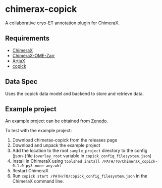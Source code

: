 # chimerax-copick
A collaborative cryo-ET annotation plugin for ChimeraX.

## Requirements

- [ChimeraX](https://www.cgl.ucsf.edu/chimerax/download.html)
- [ChimeraX-OME-Zarr](https://github.com/uermel/chimerax-ome-zarr)
- [ArtiaX](https://github.com/FrangakisLab/ArtiaX)
- [copick](https://github.com/uermel/copick)

## Data Spec

Uses the copick data model and backend to store and retrieve data.

## Example project

An example project can be obtained from [Zenodo](https://doi.org/10.5281/zenodo.11049961).

To test with the example project: 
1. Download chimerax-copick from the releases page
2. Download and unpack the example project
3. Add the location to the root `sample_project` directory to the config (json-)file (`overlay_root` variable in `copick_config_filesystem.json`) 
4. Install in ChimeraX using `toolshed install /PATH/TO/ChimeraX_copick-0.1.0-py3-none-any.whl`
5. Restart ChimeraX
6. Run `copick start /PATH/TO/copick_config_filesystem.json` in the ChimeraX command line. 
